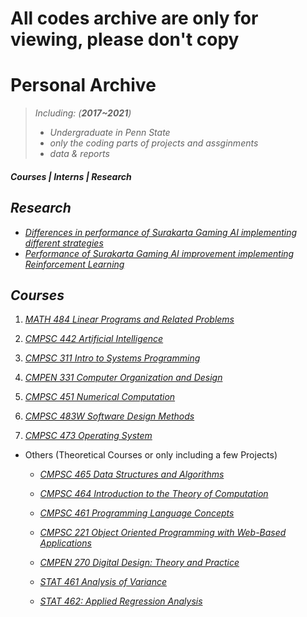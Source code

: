 # All codes archive are only for viewing, please don't copy

# Personal Archive



> _Including:  (**2017~2021**)_
>  - _Undergraduate in Penn State_
>  - _only the coding parts of projects and assginments_
>  - _data & reports_


##### **Courses | Interns | Research**


## ***Research***
- [_Differences in performance of Surakarta Gaming AI implementing different strategies_](https://github.com/xangyr/Surakarta_Zero.git)
- [_Performance of Surakarta Gaming AI improvement implementing Reinforcement Learning_](https://github.com/xangyr/Surakarta_Zero_py.git)

## ***Courses***  
   1. [_MATH 484 Linear Programs and Related Problems_](PSU%20Courses/MATH%20484)
   
   2. [_CMPSC 442 Artificial Intelligence_](PSU%20Courses/CMPSC%20442)
   
   3. [_CMPSC 311 Intro to Systems Programming_](PSU%20Courses/CMPSC%20311)
   
   4. [_CMPEN 331 Computer Organization and Design_](PSU%20Courses/CMPEN%20331)

   5. [_CMPSC 451 Numerical Computation_](PSU%20Courses/CMPSC%20451)

   6. [_CMPSC 483W Software Design Methods_](https://github.com/rgeroulo/LFcapstone.git)

   7. [_CMPSC 473 Operating System_](PSU%20Courses/CMPSC%20473)
   
   - Others  (Theoretical Courses or only including a few Projects)
   
     - [_CMPSC 465 Data Structures and Algorithms_](PSU%20Courses/CMPSC%20465)

     - [_CMPSC 464 Introduction to the Theory of Computation_](PSU%20Courses/CMPSC%20464)
     
     - [_CMPSC 461 Programming Language Concepts_](PSU%20Courses/CMPSC%20461)
     
     - [_CMPSC 221 Object Oriented Programming with Web-Based Applications_](PSU%20Courses/CMPSC%20221)

     - [_CMPEN 270 Digital Design: Theory and Practice_](PSU%20Courses/CMPEN%20270)

     - [_STAT 461 Analysis of Variance_](PSU%20Courses/STAT%20461)

     - [_STAT 462: Applied Regression Analysis_](PSU%20Courses/STAT%20462)
